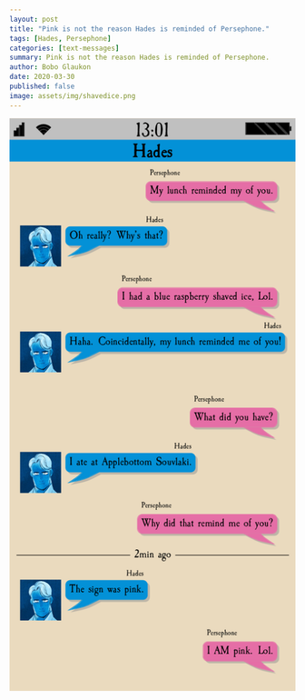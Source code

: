 ```yaml
---
layout: post
title: "Pink is not the reason Hades is reminded of Persephone."
tags: [Hades, Persephone]
categories: [text-messages]
summary: Pink is not the reason Hades is reminded of Persephone.
author: Bobo Glaukon
date: 2020-03-30
published: false
image: assets/img/shavedice.png
---
```


![Pink is not the reason Hades is reminded of Persephone.](/assets/img/shavedice.png)


